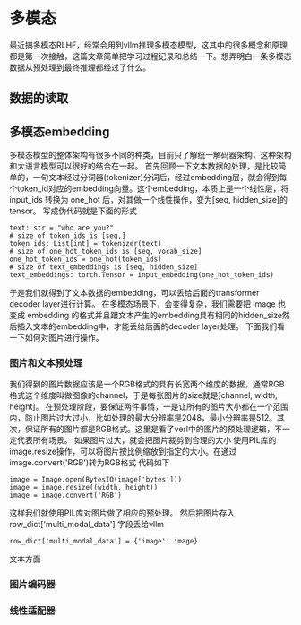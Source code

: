 # 多模态
  最近搞多模态RLHF，经常会用到vllm推理多模态模型，这其中的很多概念和原理都是第一次接触，这篇文章简单把学习过程记录和总结一下。想弄明白一条多模态数据从预处理到最终推理都经过了什么。
## 数据的读取
## 多模态embedding
  多模态模型的整体架构有很多不同的种类，目前只了解统一解码器架构，这种架构和大语言模型可以很好的结合在一起。
  首先回顾一下文本数据的处理，是比较简单的，一句文本经过分词器(tokenizer)分词后，经过embedding层，就会得到每个token_id对应的embedding向量。这个embedding，本质上是一个线性层，将input_ids 转换为 one_hot 后，对其做一个线性操作，变为[seq, hidden_size]的tensor。
  写成伪代码就是下面的形式
```
text: str = "who are you?"
# size of token_ids is [seq,]
token_ids: List[int] = tokenizer(text)
# size of one_hot_token_ids is [seq, vocab_size]
one_hot_token_ids = one_hot(token_ids)
# size of text_embeddings is [seq, hidden_size]
text_embeddings: torch.Tensor = input_embedding(one_hot_token_ids)
```
于是我们就得到了文本数据的embedding，可以丢给后面的transformer decoder layer进行计算。
在多模态场景下，会变得复杂，我们需要把 image 也变成 embedding 的格式并且跟文本产生的embedding具有相同的hidden_size然后插入文本的embedding中，才能丢给后面的decoder layer处理。
下面我们看一下如何对图片进行操作。
### 图片和文本预处理
我们得到的图片数据应该是一个RGB格式的具有长宽两个维度的数据，通常RGB格式这个维度叫做图像的channel，于是每张图片的size就是[channel, width, height]。
在预处理阶段，要保证两件事情，一是让所有的图片大小都在一个范围内，防止图片过大过小，比如处理的最大分辨率是2048，最小分辨率是512。其次，保证所有的图片都是RGB格式。这里是看了verl中的图片的预处理逻辑，不一定代表所有场景。
如果图片过大，就会把图片裁剪到合理的大小
使用PIL库的image.resize操作，可以将图片按比例缩放到指定的大小。在通过image.convert('RGB')转为RGB格式
代码如下
```
image = Image.open(BytesIO(image['bytes']))
image = image.resize((width, height))
image = image.convert('RGB')
```
这样我们就使用PIL库对图片做了相应的预处理。
然后把图片存入 row_dict['multi_modal_data'] 字段丢给vllm
```
row_dict['multi_modal_data'] = {'image': image}
```
文本方面

### 图片编码器
### 线性适配器
